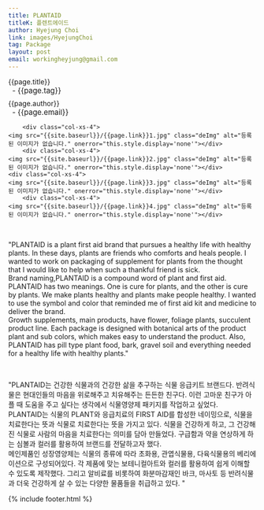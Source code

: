 ```yaml
---
title: PLANTAID
titleK: 플렌트에이드
author: Hyejung Choi
link: images/HyejungChoi
tag: Package
layout: post
email: workingheyjung@gmail.com 
---	
```


<div class="container">

<div class="deDep">
{{page.title}}<br>
<p style="font-size:15px; margin:0px; padding:0px 0px 0px 8px; margin:0px 0px 8px 0px;">- {{page.tag}}</p>
{{page.author}}<br>
<p style="font-size:15px; margin:0px; padding:0px 0px 0px 8px;">- {{page.email}}</p>
</div>


<div class="row" class="imgcolor">
	
		<div class="col-xs-4">
	<img src="{{site.baseurl}}/{{page.link}}1.jpg" class="deImg" alt="등록된 이미지가 없습니다." onerror="this.style.display='none'"></div>
		<div class="col-xs-4">
	<img src="{{site.baseurl}}/{{page.link}}2.jpg" class="deImg" alt="등록된 이미지가 없습니다." onerror="this.style.display='none'"></div>
	<div class="col-xs-4">
	<img src="{{site.baseurl}}/{{page.link}}3.jpg" class="deImg" alt="등록된 이미지가 없습니다." onerror="this.style.display='none'"></div>
		<div class="col-xs-4">
	<img src="{{site.baseurl}}/{{page.link}}4.jpg" class="deImg" alt="등록된 이미지가 없습니다." onerror="this.style.display='none'"></div>
	
</div>
<br>

<div class="det lato">



"PLANTAID is a plant first aid brand that pursues a healthy life with healthy plants. In these days, plants are friends who comforts and heals people. I wanted to work on packaging of supplement for plants from the thought that I would like to help when such a thankful friend is sick. 
<br>
Brand naming,PLANTAID is a compound word of plant and first aid. PLANTAID has two meanings. One is cure for plants, and the other is cure by plants. We make plants healthy and plants make people healthy. I wanted to use the symbol and color that reminded me of first aid kit and medicine to deliver the brand.
<br>
Growth supplements, main products, have flower, foliage plants, succulent product line. Each package is designed with botanical arts of the product plant and sub colors, which makes easy to understand the product. Also, PLANTAID has pill type plant food, bark, gravel soil and everything needed for a healthy life with healthy plants." 



</div>

<br>

<div class="noto">

"PLANTAID는 건강한 식물과의 건강한 삶을 추구하는 식물 응급키트 브랜드다.
반려식물은 현대인들의 마음을 위로해주고 치유해주는 든든한 친구다. 이런 고마운 친구가 아플 때 도움을 주고 싶다는 생각에서 식물영양제 패키지를 작업하고 싶었다. 
<br>
PLANTAID는 식물의 PLANT와 응급치료의 FIRST AID를 합성한 네이밍으로, 식물을 치료한다는 뜻과 식물로 치료한다는 뜻을 가지고 있다. 식물을 건강하게 하고, 그 건강해진 식물로 사람의 마음을 치료한다는 의미를 담아 만들었다. 구급함과 약을 연상하게 하는 심볼과 컬러를 활용하여 브랜드를 전달하고자 했다.
<br>
메인제품인 성장영양제는 식물의 종류에 따라 초화용, 관엽식물용, 다육식물용의 베리에이션으로 구성되어있다. 각 제품에 맞는 보테니컬아트와 컬러를 활용하여 쉽게 이해할 수 있도록 제작했다. 그리고 알비료를 비롯하여 화분마감재인 바크, 마사토 등 반려식물과 더욱 건강하게 살 수 있는 다양한 물품들을 취급하고 있다. "


</div>
{% include footer.html %} 